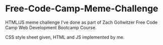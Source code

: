 # Free-Code-Camp-Meme-Challenge

HTML/JS meme challenge I've done as part of Zach Gollwitzer Free Code Camp Web Development Bootcamp Course.

CSS style sheet given, HTML and JS implemented by me.
